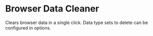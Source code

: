 # Browser Data Cleaner

Clears browser data in a single click.
Data type sets to delete can be configured in options.

